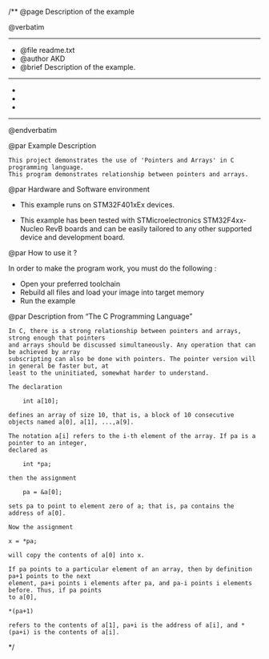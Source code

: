 /**
  @page Description of the example
  
  @verbatim
  ******************************************************************************
  * @file    readme.txt 
  * @author  AKD
  * @brief   Description of the example.
  ******************************************************************************
  *
  *
  *
  ******************************************************************************
  @endverbatim

@par Example Description

	This project demonstrates the use of 'Pointers and Arrays' in C programming language.
	This program demonstrates relationship between pointers and arrays.
	

@par Hardware and Software environment  

  - This example runs on STM32F401xEx devices.
    
  - This example has been tested with STMicroelectronics STM32F4xx-Nucleo RevB 
    boards and can be easily tailored to any other supported device 
    and development board.

@par How to use it ? 

In order to make the program work, you must do the following :
 - Open your preferred toolchain 
 - Rebuild all files and load your image into target memory
 - Run the example

@par Description from “The C Programming Language” 

	In C, there is a strong relationship between pointers and arrays, strong enough that pointers
	and arrays should be discussed simultaneously. Any operation that can be achieved by array
	subscripting can also be done with pointers. The pointer version will in general be faster but, at
	least to the uninitiated, somewhat harder to understand.
	
	The declaration
	
		int a[10];
	
	defines an array of size 10, that is, a block of 10 consecutive objects named a[0], a[1], ...,a[9].

	The notation a[i] refers to the i-th element of the array. If pa is a pointer to an integer,
	declared as
	
		int *pa;
	
	then the assignment
		
		pa = &a[0];
	
	sets pa to point to element zero of a; that is, pa contains the address of a[0].

	Now the assignment
	
	x = *pa;
	
	will copy the contents of a[0] into x.
	
	If pa points to a particular element of an array, then by definition pa+1 points to the next
	element, pa+i points i elements after pa, and pa-i points i elements before. Thus, if pa points
	to a[0],
	
	*(pa+1)
	
	refers to the contents of a[1], pa+i is the address of a[i], and *(pa+i) is the contents of a[i].


 */
